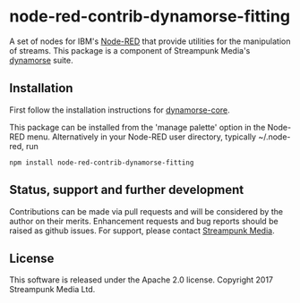 # node-red-contrib-dynamorse-fitting

A set of nodes for IBM's [Node-RED](http://nodered.org) that provide utilities for the manipulation of streams. This package is a component of Streampunk Media's [dynamorse](https://github.com/Streampunk/node-red-contrib-dynamorse-core#readme) suite.

## Installation

First follow the installation instructions for [dynamorse-core](https://github.com/Streampunk/node-red-contrib-dynamorse-core#readme).

This package can be installed from the 'manage palette' option in the Node-RED menu. Alternatively in your Node-RED user directory, typically ~/.node-red, run

    npm install node-red-contrib-dynamorse-fitting

## Status, support and further development

Contributions can be made via pull requests and will be considered by the author on their merits. Enhancement requests and bug reports should be raised as github issues. For support, please contact [Streampunk Media](http://www.streampunk.media/).

## License

This software is released under the Apache 2.0 license. Copyright 2017 Streampunk Media Ltd.
